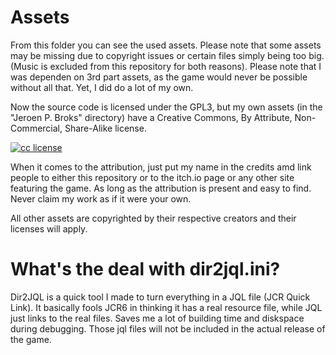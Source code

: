 # Assets

From this folder you can see the used assets. Please note that some assets may be missing due to copyright issues or certain files simply being too big. (Music is excluded from this repository for both reasons).
Please note that I was dependen on 3rd part assets, as the game would never be possible without all that. Yet, I did do a lot of my own. 

Now the source code is licensed under the GPL3, but my own assets (in the "Jeroen P. Broks" directory) have a Creative Commons, By Attribute, Non-Commercial, Share-Alike license.
                                                                                                                                                          
[![cc license](https://github.com/PhantasarProductions/Kxsarl/assets/11202073/cac23884-e853-46c5-8f6e-ff473b879909)](https://creativecommons.org/licenses/by-nc-sa/4.0/)
                                                                                                                                                          
When it comes to the attribution, just put my name in the credits amd link people to either this repository or to the itch.io page or any other site featuring the game. As long as the attribution is present and easy to find. Never claim my work as if it were your own. 
                                                                                                                                                          
All other assets are copyrighted by their respective creators and their licenses will apply.
                                                                                                                                                          
                                                                                                                                                          
# What's the deal with dir2jql.ini?

Dir2JQL is a quick tool I made to turn everything in a JQL file (JCR Quick Link). It basically fools JCR6 in thinking it has a real resource file, while JQL just links to the real files. Saves me a lot of building time and diskspace during debugging. Those jql files will not be included in the actual release of the game.
